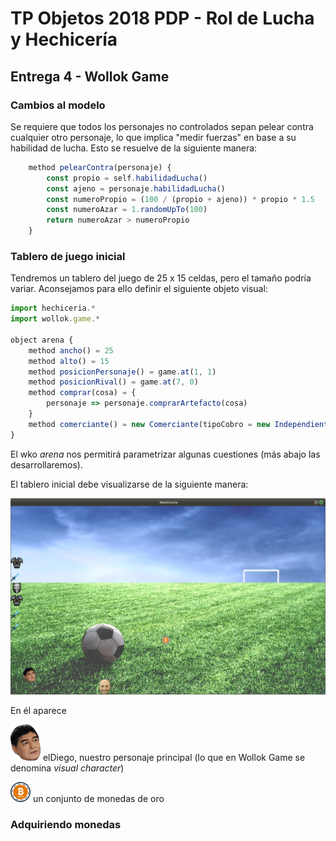 # TP Objetos 2018 PDP - Rol de Lucha y Hechicería

## Entrega 4 - Wollok Game

### Cambios al modelo

Se requiere que todos los personajes no controlados sepan pelear contra cualquier otro personaje, lo que implica "medir fuerzas" en base a su habilidad de lucha. Esto se resuelve de la siguiente manera:

```javascript
	method pelearContra(personaje) {
		const propio = self.habilidadLucha()
		const ajeno = personaje.habilidadLucha()
		const numeroPropio = (100 / (propio + ajeno)) * propio * 1.5
		const numeroAzar = 1.randomUpTo(100)
		return numeroAzar > numeroPropio
	}
```

### Tablero de juego inicial

Tendremos un tablero del juego de 25 x 15 celdas, pero el tamaño podría variar. Aconsejamos para ello definir el siguiente objeto visual:

```javascript
import hechiceria.*
import wollok.game.*

object arena {
	method ancho() = 25
	method alto() = 15
	method posicionPersonaje() = game.at(1, 1)
	method posicionRival() = game.at(7, 0)
	method comprar(cosa) = {
		personaje => personaje.comprarArtefacto(cosa)
	}
	method comerciante() = new Comerciante(tipoCobro = new Independiente(10))
}
```

El wko _arena_ nos permitirá parametrizar algunas cuestiones (más abajo las desarrollaremos).

El tablero inicial debe visualizarse de la siguiente manera:

![image](images/tableroOriginalChico.png)

En él aparece

![image](assets/maradona.png)
  elDiego, nuestro personaje principal (lo que en Wollok Game se denomina _visual character_) 

![image](assets/bitcoin.png)
  un conjunto de monedas de oro 


### Adquiriendo monedas

